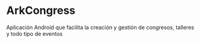 # ArkCongress
Aplicación Android que facilita la creación y gestión de congresos, talleres y todo tipo de eventos
